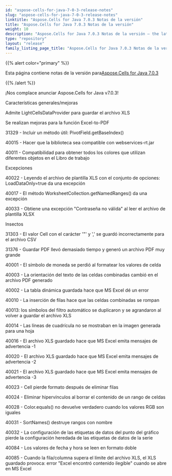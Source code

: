 ```yaml
---
id: "aspose-cells-for-java-7-0-3-release-notes"
slug: "aspose-cells-for-java-7-0-3-release-notes"
linktitle: "Aspose.Cells for Java 7.0.3 Notas de la versión"
title: "Aspose.Cells for Java 7.0.3 Notas de la versión"
weight: 10
description: "Aspose.Cells for Java 7.0.3 Notas de la versión – the latest updates and fixes."
type: "repository"
layout: "release"
family_listing_page_title: "Aspose.Cells for Java 7.0.3 Notas de la versión"
---
```

{{% alert color="primary" %}} 

 Esta página contiene notas de la versión para[Aspose.Cells for Java 7.0.3](https://releases.aspose.com/cells/java/new-releases/aspose.cells-for-java-7.0.3/)

{{% /alert %}} 

 ¡Nos complace anunciar Aspose.Cells for Java v7.0.3!

 Características generales/mejoras

 Admite LightCellsDataProvider para guardar el archivo XLS

 Se realizan mejoras para la función Excel-to-PDF

 31329 - Incluir un método útil: PivotField.getBaseIndex()

40015 - Hacer que la biblioteca sea compatible con webservices-rt.jar

 40011 - Compatibilidad para obtener todos los colores que utilizan diferentes objetos en el Libro de trabajo

 Excepciones

 40022 - Leyendo el archivo de plantilla XLS con el conjunto de opciones: LoadDataOnly=true da una excepción

 40017 - El método WorksheetCollection.getNamedRanges() da una excepción

 40033 - Obtiene una excepción "Contraseña no válida" al leer el archivo de plantilla XLSX

 Insectos

 31303 - El valor Cell con el carácter '"' y ',' se guardó incorrectamente para el archivo CSV

 31376 - Guardar PDF llevó demasiado tiempo y generó un archivo PDF muy grande

 40001 - El símbolo de moneda se perdió al formatear los valores de celda

 40003 - La orientación del texto de las celdas combinadas cambió en el archivo PDF generado

 40002 - La tabla dinámica guardada hace que MS Excel dé un error

 40010 - La inserción de filas hace que las celdas combinadas se rompan

 40013: los símbolos del filtro automático se duplicaron y se agrandaron al volver a guardar el archivo XLS

40014 - Las líneas de cuadrícula no se mostraban en la imagen generada para una hoja

 40016 - El archivo XLS guardado hace que MS Excel emita mensajes de advertencia -1

 40020 - El archivo XLS guardado hace que MS Excel emita mensajes de advertencia -2

 40021 - El archivo XLS guardado hace que MS Excel emita mensajes de advertencia -3

 40023 - Cell pierde formato después de eliminar filas

 40024 - Eliminar hipervínculos al borrar el contenido de un rango de celdas

 40028 - Color.equals() no devuelve verdadero cuando los valores RGB son iguales

 40031 - SortNames() destruye rangos con nombre

 40032 - La configuración de las etiquetas de datos del punto del gráfico pierde la configuración heredada de las etiquetas de datos de la serie

 40084 - Los valores de fecha y hora se leen en formato doble

 40085 - Cuando la fila/columna supera el límite del archivo XLS, el XLS guardado provoca: error "Excel encontró contenido ilegible" cuando se abre en MS Excel
